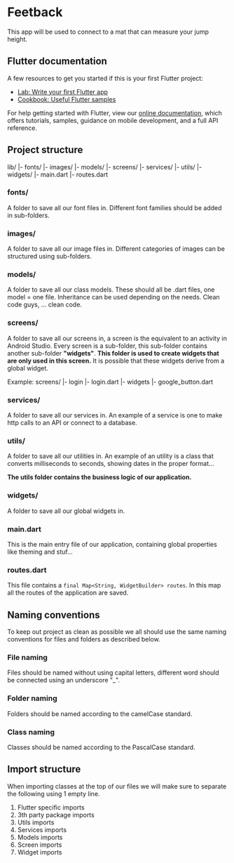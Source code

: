 # Feetback

This app will be used to connect to a mat that can measure your jump height.

## Flutter documentation

A few resources to get you started if this is your first Flutter project:

- [Lab: Write your first Flutter app](https://flutter.dev/docs/get-started/codelab)
- [Cookbook: Useful Flutter samples](https://flutter.dev/docs/cookbook)

For help getting started with Flutter, view our
[online documentation](https://flutter.dev/docs), which offers tutorials,
samples, guidance on mobile development, and a full API reference.

## Project structure

lib/
|- fonts/
|- images/
|- models/
|- screens/
|- services/
|- utils/
|- widgets/
|- main.dart
|- routes.dart

### fonts/

A folder to save all our font files in.
Different font families should be added in sub-folders.

### images/

A folder to save all our image files in.
Different categories of images can be structured using sub-folders.

### models/

A folder to save all our class models.
These should all be .dart files, one model = one file.
Inheritance can be used depending on the needs. Clean code guys, ... clean code.

### screens/

A folder to save all our screens in, a screen is the equivalent to an activity in Android Studio. Every screen is a sub-folder, this sub-folder contains another sub-folder **"widgets"**. **This folder is used to create widgets that are only used in this screen.** It is possible that these widgets derive from a global widget.

Example:
screens/
|- login
    |- login.dart
    |- widgets
        |- google_button.dart


### services/

A folder to save all our services in. An example of a service is one to make http calls to an API or connect to a database.

### utils/

A folder to save all our utilities in. An example of an utility is a class that converts milliseconds to seconds, showing dates in the proper format...

**The utils folder contains the business logic of our application.**

### widgets/

A folder to save all our global widgets in.

### main.dart

This is the main entry file of our application, containing global properties like theming and stuf...

### routes.dart

This file contains a ```final Map<String, WidgetBuilder> routes```.
In this map all the routes of the application are saved.

## Naming conventions

To keep out project as clean as possible we all should use the same naming conventions for files and folders as described below.

### File naming

Files should be named without using capital letters, different word should be connected using an underscore "_".

### Folder naming

Folders should be named according to the camelCase standard.

### Class naming

Classes should be named according to the PascalCase standard.

## Import structure

When importing classes at the top of our files we will make sure to separate the following using 1 empty line.

1. Flutter specific imports
2. 3th party package imports
3. Utils imports
4. Services imports
5. Models imports
6. Screen imports
7. Widget imports